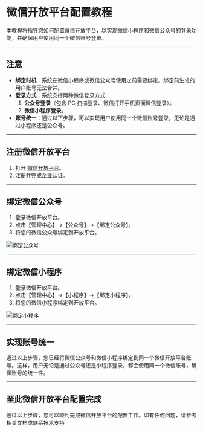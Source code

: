 # 微信开放平台配置教程

本教程将指导您如何配置微信开放平台，以实现微信小程序和微信公众号的登录功能，并确保用户使用同一个微信账号登录。

---

## 注意

- **绑定时机**：系统在微信小程序或微信公众号使用之前需要绑定。绑定前生成的用户账号无法合并。
- **登录方式**：系统支持两种微信登录方式：
  1. **公众号登录**（包含 PC 扫描登录、微信打开手机页面微信登录）。
  2. **微信小程序登录**。
- **账号统一**：通过以下步骤，可以实现用户使用同一个微信账号登录，无论是通过小程序还是公众号。

---

## 注册微信开放平台

1. 打开 [微信开放平台](https://open.weixin.qq.com/)。
2. 注册并完成企业认证。

---

## 绑定微信公众号

1. 登录微信开放平台。
2. 点击【管理中心】->【公众号】->【绑定公众号】。
3. 将您的微信公众号绑定到开放平台。

![绑定公众号](https://doc.chatmoney.cn/docs/images/general/config/open/oa.png)

---

## 绑定微信小程序

1. 登录微信开放平台。
2. 点击【管理中心】->【小程序】->【绑定小程序】。
3. 将您的微信小程序绑定到开放平台。

![绑定小程序](https://doc.chatmoney.cn/docs/images/general/config/open/mnp.png)

---

## 实现账号统一

通过以上步骤，您已经将微信公众号和微信小程序绑定到同一个微信开放平台账号。这样，用户无论是通过公众号还是小程序登录，都会使用同一个微信账号，确保账号的统一性。

---

## 至此微信开放平台配置完成

通过以上步骤，您可以顺利完成微信开放平台的配置工作。如有任何问题，请参考相关文档或联系技术支持。